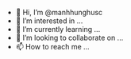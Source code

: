- 👋 Hi, I’m @manhhunghusc
- 👀 I’m interested in ...
- 🌱 I’m currently learning ...
- 💞️ I’m looking to collaborate on ...
- 📫 How to reach me ...

<!---
manhhunghusc/manhhunghusc is a ✨ special ✨ repository because its `README.md` (this file) appears on your GitHub profile.
You can click the Preview link to take a look at your changes.
--->

